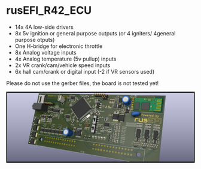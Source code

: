 # rusEFI_R42_ECU

- 14x 4A low-side drivers
- 8x 5v ignition or general purpose outputs (or 4 igniters/ 4general purpose otputs)
- One H-bridge for electronic throttle
- 8x Analog voltage inputs
- 4x Analog temperature (5v pullup) inputs
- 2x VR crank/cam/vehicle speed inputs
- 6x hall cam/crank or digital input (-2 if VR sensors used)


Please do not use the gerber files, the board is not tested yet!

![alt text](https://github.com/hugovw1976/rusEFI_R42_ECU/blob/main/R42_ECU5.png)
